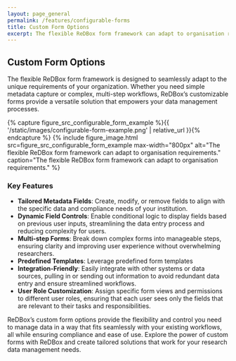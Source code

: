 ```yaml
---
layout: page_general
permalink: /features/configurable-forms
title: Custom Form Options
excerpt: The flexible ReDBox form framework can adapt to organisation requirements.
---
```


## Custom Form Options

The flexible ReDBox form framework is designed to seamlessly adapt to the unique requirements of your organization.
Whether you need simple metadata capture or complex, multi-step workflows, ReDBox’s customizable forms provide a 
versatile solution that empowers your data management processes.

{% capture figure_src_configurable_form_example %}{{ '/static/images/configurable-form-example.png' | relative_url }}{% endcapture %}
{% include figure_image.html
src=figure_src_configurable_form_example
max-width="800px"
alt="The flexible ReDBox form framework can adapt to organisation requirements."
caption="The flexible ReDBox form framework can adapt to organisation requirements."
%}

### Key Features

- **Tailored Metadata Fields**: Create, modify, or remove fields to align with the specific data and 
  compliance needs of your institution.
- **Dynamic Field Controls**: Enable conditional logic to display fields based on previous user inputs, 
  streamlining the data entry process and reducing complexity for users.
- **Multi-step Forms**: Break down complex forms into manageable steps, ensuring clarity and 
  improving user experience without overwhelming researchers.
- **Predefined Templates**: Leverage predefined form templates 
- **Integration-Friendly**: Easily integrate with other systems or data sources, pulling in or sending out 
  information to avoid redundant data entry and ensure streamlined workflows.
- **User Role Customization**: Assign specific form views and permissions to different user roles, 
  ensuring that each user sees only the fields that are relevant to their tasks and responsibilities.

ReDBox’s custom form options provide the flexibility and control you need to manage data in a way that 
fits seamlessly with your existing workflows, all while ensuring compliance and ease of use.
Explore the power of custom forms with ReDBox and create tailored solutions that work for your 
research data management needs.
